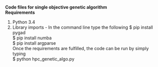 <b>Code files for single objective genetic algorithm</b> </br>
<b>Requirements</b></br>
1. Python 3.4
2. Library imports - In the command line type the following </n>
$ pip install pygad </br>
$ pip install numba </br>
$ pip install argparse </br>
Once the requirements are fulfilled, the code can be run by simply typing </br>
$ python hpc_genetic_algo.py
